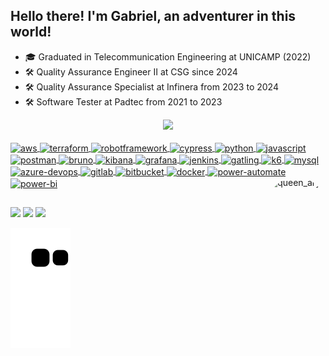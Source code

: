 ## Hello there! I'm Gabriel, an adventurer in this world!

- 🎓 Graduated in Telecommunication Engineering at UNICAMP (2022)
- 🛠️ Quality Assurance Engineer II at CSG since 2024
- 🛠️ Quality Assurance Specialist at Infinera from 2023 to 2024
- 🛠️ Software Tester at Padtec from 2021 to 2023

<div align="center">
  <a href="https://github.com/gabrielhenriquemartins">
  <img height="180em" src="https://github-readme-stats-sigma-five.vercel.app/api?username=gabrielhenriquemartins&show_icons=true&theme=dark&include_all_commits=true&count_private=true"/>
</div>

<div style="display: inline_block"><br>
  <img align="center" alt="aws" height="30" width="40" src="https://cdn.worldvectorlogo.com/logos/aws-2.svg">
  <img align="center" alt="terraform" height="30" width="40" src="https://cdn.worldvectorlogo.com/logos/terraform-enterprise.svg">
  <img align="center" alt="robotframework" height="30" width="40" src="https://cdn.worldvectorlogo.com/logos/robot-framework.svg">
  <img align="center" alt="cypress" height="30" width="40" src="https://static-00.iconduck.com/assets.00/cypress-icon-512x511-29zvfts6.png">
  <img align="center" alt="python" height="30" width="40" src="https://cdn.jsdelivr.net/gh/devicons/devicon/icons/python/python-original.svg">
  <img align="center" alt="javascript" height="30" width="40" src="https://cdn.jsdelivr.net/gh/devicons/devicon/icons/javascript/javascript-original.svg">
  <img align="center" alt="postman" height="30" width="40" src="https://www.svgrepo.com/show/354202/postman-icon.svg">
  <img align="center" alt="bruno" height="30" width="40" src="https://www.usebruno.com/_next/image?url=%2Fbruno-logo.png&w=32&q=75">  
  <img align="center" alt="kibana" height="30" width="40" src="https://cdn.worldvectorlogo.com/logos/elastic-kibana.svg">
  <img align="center" alt="grafana" height="30" width="40" src="https://cdn.jsdelivr.net/gh/devicons/devicon/icons/grafana/grafana-original.svg">
  <img align="center" alt="jenkins" height="30" width="40" src="https://cdn.jsdelivr.net/gh/devicons/devicon/icons/jenkins/jenkins-original.svg">
  <img align="center" alt="gatling" height="30" width="40" src="https://cdn.jsdelivr.net/gh/devicons/devicon/icons/gatling/gatling-original.svg">
  <img align="center" alt="k6" height="30" width="40" src="https://images.icon-icons.com/3912/PNG/512/k_logo_icon_247940.png">
  <img align="center" alt="mysql" height="30" width="40" src="https://cdn.jsdelivr.net/gh/devicons/devicon/icons/mysql/mysql-original.svg">
  <img align="center" alt="azure-devops" height="30" width="40" src="https://cdn.worldvectorlogo.com/logos/azure-1.svg">
  <img align="center" alt="gitlab" height="30" width="40" src="https://cdn.jsdelivr.net/gh/devicons/devicon/icons/gitlab/gitlab-original.svg">
  <img align="center" alt="bitbucket" height="30" width="40" src="https://cdn.jsdelivr.net/gh/devicons/devicon/icons/bitbucket/bitbucket-original.svg">
  <img align="center" alt="docker" height="30" width="40" src="https://cdn.jsdelivr.net/gh/devicons/devicon/icons/docker/docker-original.svg">
  <img align="center" alt="power-automate" height="30" width="40" src="https://upload.wikimedia.org/wikipedia/commons/4/4d/Microsoft_Power_Automate.svg">  
  <img align="center" alt="power-bi" height="30" width="40" src="https://upload.wikimedia.org/wikipedia/commons/c/cf/New_Power_BI_Logo.svg">  
  <img align="right" alt="queen_arya" height="150" style="border-radius:50px;" src="https://i.pinimg.com/474x/ff/ac/97/ffac975cb5b9802ec2d3be8eecb41ff6.jpg">
</div>
  
##
 
<div> 
  <a href="https://www.linkedin.com/in/gabriel-henrique-martins-298b23189" target="_blank"><img src="https://img.shields.io/badge/-LinkedIn-%230077B5?style=for-the-badge&logo=linkedin&logoColor=white" target="_blank"></a>   
  <a href = "mailto:g167965@dac.unicamp.br"><img src="https://img.shields.io/badge/Gmail-D14836?style=for-the-badge&logo=gmail&logoColor=white" target="_blank"></a>
  <a href="https://instagram.com/biehenriq" target="_blank"><img src="https://img.shields.io/badge/-Instagram-%23E4405F?style=for-the-badge&logo=instagram&logoColor=white" target="_blank"></a> 
  
  ![Snake animation](https://github.com/gabrielhenriquemartins/gabrielhenriquemartins/blob/output/github-contribution-grid-snake.svg)
</div>
